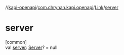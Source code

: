 //[kapi-openapi](../../../index.md)/[com.chrynan.kapi.openapi](../index.md)/[Link](index.md)/[server](server.md)

# server

[common]\
val [server](server.md): [Server](../-server/index.md)? = null

